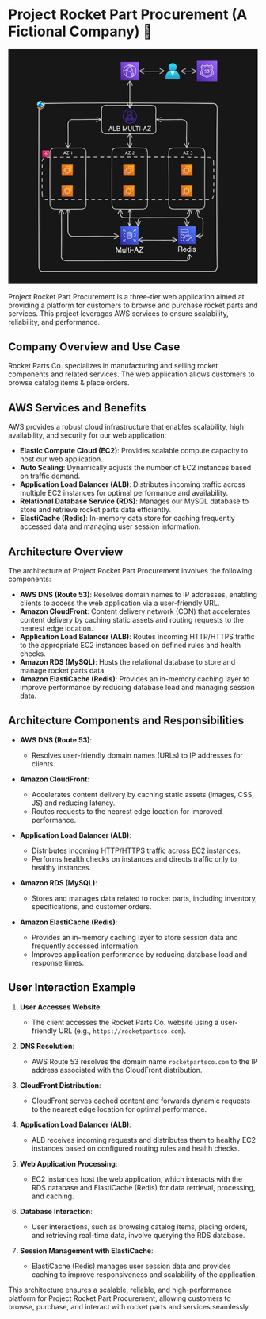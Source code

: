 # Project Rocket Part Procurement (A Fictional Company) 🚀

![Rocket Parts L.td Sample Architectures](https://github.com/ComputersAviSR/Cloud-Computing/blob/main/Solution%20Architectures/AWS_Architectures/Rocket_Parts%20L.td/car_catalog_ha.jpg)

Project Rocket Part Procurement is a three-tier web application aimed at providing a platform for customers to browse and purchase rocket parts and services. This project leverages AWS services to ensure scalability, reliability, and performance.

## Company Overview and Use Case

Rocket Parts Co. specializes in manufacturing and selling rocket components and related services. The web application allows customers to browse catalog items & place orders.

## AWS Services and Benefits

AWS provides a robust cloud infrastructure that enables scalability, high availability, and security for our web application:
- **Elastic Compute Cloud (EC2)**: Provides scalable compute capacity to host our web application.
- **Auto Scaling**: Dynamically adjusts the number of EC2 instances based on traffic demand.
- **Application Load Balancer (ALB)**: Distributes incoming traffic across multiple EC2 instances for optimal performance and availability.
- **Relational Database Service (RDS)**: Manages our MySQL database to store and retrieve rocket parts data efficiently.
- **ElastiCache (Redis)**: In-memory data store for caching frequently accessed data and managing user session information.

## Architecture Overview

The architecture of Project Rocket Part Procurement involves the following components:

- **AWS DNS (Route 53)**: Resolves domain names to IP addresses, enabling clients to access the web application via a user-friendly URL.
- **Amazon CloudFront**: Content delivery network (CDN) that accelerates content delivery by caching static assets and routing requests to the nearest edge location.
- **Application Load Balancer (ALB)**: Routes incoming HTTP/HTTPS traffic to the appropriate EC2 instances based on defined rules and health checks.
- **Amazon RDS (MySQL)**: Hosts the relational database to store and manage rocket parts data.
- **Amazon ElastiCache (Redis)**: Provides an in-memory caching layer to improve performance by reducing database load and managing session data.

## Architecture Components and Responsibilities

- **AWS DNS (Route 53)**:
  - Resolves user-friendly domain names (URLs) to IP addresses for clients.
  
- **Amazon CloudFront**:
  - Accelerates content delivery by caching static assets (images, CSS, JS) and reducing latency.
  - Routes requests to the nearest edge location for improved performance.

- **Application Load Balancer (ALB)**:
  - Distributes incoming HTTP/HTTPS traffic across EC2 instances.
  - Performs health checks on instances and directs traffic only to healthy instances.

- **Amazon RDS (MySQL)**:
  - Stores and manages data related to rocket parts, including inventory, specifications, and customer orders.
  
- **Amazon ElastiCache (Redis)**:
  - Provides an in-memory caching layer to store session data and frequently accessed information.
  - Improves application performance by reducing database load and response times.

## User Interaction Example

1. **User Accesses Website**:
   - The client accesses the Rocket Parts Co. website using a user-friendly URL (e.g., `https://rocketpartsco.com`).

2. **DNS Resolution**:
   - AWS Route 53 resolves the domain name `rocketpartsco.com` to the IP address associated with the CloudFront distribution.

3. **CloudFront Distribution**:
   - CloudFront serves cached content and forwards dynamic requests to the nearest edge location for optimal performance.

4. **Application Load Balancer (ALB)**:
   - ALB receives incoming requests and distributes them to healthy EC2 instances based on configured routing rules and health checks.

5. **Web Application Processing**:
   - EC2 instances host the web application, which interacts with the RDS database and ElastiCache (Redis) for data retrieval, processing, and caching.

6. **Database Interaction**:
   - User interactions, such as browsing catalog items, placing orders, and retrieving real-time data, involve querying the RDS database.

7. **Session Management with ElastiCache**:
   - ElastiCache (Redis) manages user session data and provides caching to improve responsiveness and scalability of the application.

This architecture ensures a scalable, reliable, and high-performance platform for Project Rocket Part Procurement, allowing customers to browse, purchase, and interact with rocket parts and services seamlessly.
